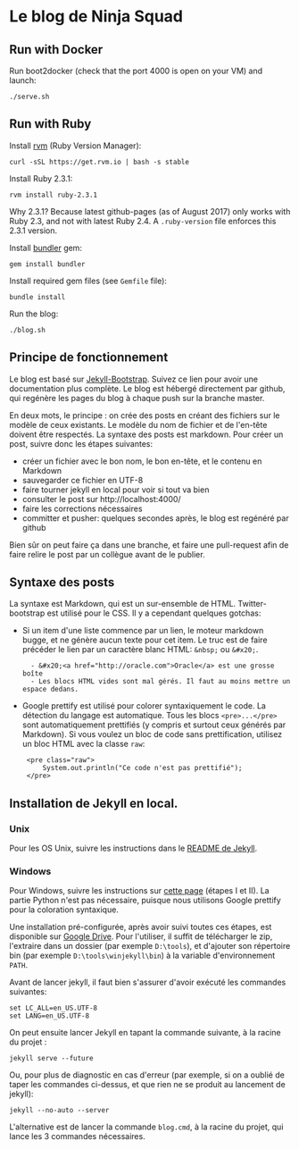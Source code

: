 # Le blog de Ninja Squad

## Run with Docker

Run boot2docker (check that the port 4000 is open on your VM) and launch:

    ./serve.sh

## Run with Ruby

Install [rvm](https://rvm.io/) (Ruby Version Manager):

    curl -sSL https://get.rvm.io | bash -s stable

Install Ruby 2.3.1:

    rvm install ruby-2.3.1

Why 2.3.1? Because latest github-pages (as of August 2017) only works with Ruby 2.3, and not with latest Ruby 2.4.
A `.ruby-version` file enforces this 2.3.1 version.

Install [bundler](http://bundler.io/) gem:

    gem install bundler

Install required gem files (see `Gemfile` file):

    bundle install

Run the blog:

    ./blog.sh

## Principe de fonctionnement

Le blog est basé sur <a href="http://jekyllbootstrap.com">Jekyll-Bootstrap</a>.
Suivez ce lien pour avoir une documentation plus complète. Le blog est hébergé
directement par github, qui regénère les pages du blog à chaque push sur la branche master.

En deux mots, le principe : on crée des posts en créant des fichiers sur le modèle de ceux existants.
Le modèle du nom de fichier et de l'en-tête doivent être respectés. La syntaxe des posts est markdown.
Pour créer un post, suivre donc les étapes suivantes:

 - créer un fichier avec le bon nom, le bon en-tête, et le contenu en Markdown
 - sauvegarder ce fichier en UTF-8
 - faire tourner jekyll en local pour voir si tout va bien
 - consulter le post sur http://localhost:4000/
 - faire les corrections nécessaires
 - committer et pusher: quelques secondes après, le blog est regénéré par github

Bien sûr on peut faire ça dans une branche, et faire une pull-request afin de faire relire le post
par un collègue avant de le publier.

## Syntaxe des posts

La syntaxe est Markdown, qui est un sur-ensemble de HTML. Twitter-bootstrap est utilisé pour le CSS.
Il y a cependant quelques gotchas:

 - Si un item d'une liste commence par un lien, le moteur markdown bugge, et ne génère aucun texte pour
 cet item. Le truc est de faire précéder le lien par un caractère blanc HTML: `&nbsp;` ou `&#x20;`.

         - &#x20;<a href="http://oracle.com">Oracle</a> est une grosse boîte
         - Les blocs HTML vides sont mal gérés. Il faut au moins mettre un espace dedans.

 - Google prettify est utilisé pour colorer syntaxiquement le code. La détection du langage est automatique.
 Tous les blocs `<pre>...</pre>` sont automatiquement prettifiés (y compris et surtout ceux générés par Markdown).
 Si vous voulez un bloc de code sans prettification, utilisez un bloc HTML avec la classe `raw`:

        <pre class="raw">
            System.out.println("Ce code n'est pas prettifié");
        </pre>

## Installation de Jekyll en local.

### Unix

Pour les OS Unix, suivre les instructions dans le <a href="https://github.com/mojombo/jekyll/wiki/install">README de Jekyll</a>.

### Windows

Pour Windows, suivre les instructions sur
<a href="http://forresst.github.com/2012/03/20/Installer-Jekyll-Sous-Windows/">cette page</a> (étapes I et II).
La partie Python n'est pas nécessaire, puisque nous utilisons Google prettify pour la coloration syntaxique.

Une installation pré-configurée, après avoir suivi toutes ces étapes, est disponible
sur <a href="https://docs.google.com/a/ninja-squad.com/open?id=0B0FLWwufPzrTbUhVNWlOQzZoREk">Google Drive</a>.
Pour l'utiliser, il suffit de télécharger le zip, l'extraire dans un dossier (par exemple `D:\tools`),
et d'ajouter son répertoire bin (par exemple `D:\tools\winjekyll\bin`) à la variable d'environnement `PATH`.

Avant de lancer jekyll, il faut bien s'assurer d'avoir exécuté les commandes suivantes:

    set LC_ALL=en_US.UTF-8
    set LANG=en_US.UTF-8

On peut ensuite lancer Jekyll en tapant la commande suivante, à la racine du projet :

    jekyll serve --future

Ou, pour plus de diagnostic en cas d'erreur (par exemple, si on a oublié de taper les commandes ci-dessus, et que rien
ne se produit au lancement de jekyll):

    jekyll --no-auto --server

L'alternative est de lancer la commande `blog.cmd`, à la racine du projet, qui lance les 3 commandes nécessaires.
